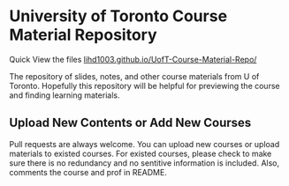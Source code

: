 # University of Toronto Course Material Repository

Quick View the files <a href="https://lihd1003.github.io/UofT-Course-Material-Repo/">lihd1003.github.io/UofT-Course-Material-Repo/</a>

The repository of slides, notes, and other course materials from U of Toronto. Hopefully this repository will be helpful for previewing the course and finding learning materials.

## Upload New Contents or Add New Courses
Pull requests are always welcome. You can upload new courses or upload materials to existed courses. For existed courses, please check to make sure there is no redundancy and no sentitive information is included. Also, comments the course and prof in README. 

